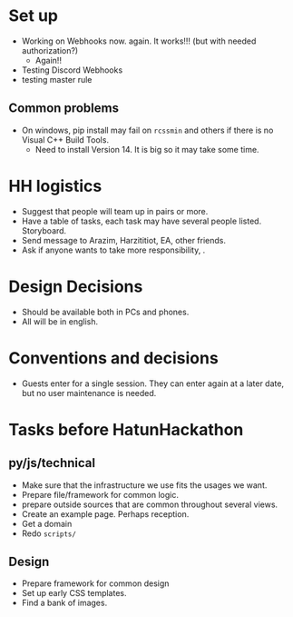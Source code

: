 # Set up
* Working on Webhooks now. again. It works!!! (but with needed authorization?)
  * Again!!
* Testing Discord Webhooks
* testing master rule


## Common problems
* On windows, pip install may fail on `rcssmin` and others if there is no Visual C++ Build Tools.
    * Need to install Version 14. It is big so it may take some time.

# HH logistics
* Suggest that people will team up in pairs or more.
* Have a table of tasks, each task may have several people listed. Storyboard.
* Send message to Arazim, Harzititiot, EA, other friends.
* Ask if anyone wants to take more responsibility, .

# Design Decisions
* Should be available both in PCs and phones.
* All will be in english.

# Conventions and decisions
* Guests enter for  a single session. They can enter again at a later date, but no user maintenance is needed.

# Tasks before HatunHackathon
## py/js/technical
* Make sure that the infrastructure we use fits the usages we want.
* Prepare file/framework for common logic.
* prepare outside sources that are common throughout several views.
* Create an example page. Perhaps reception.
* Get a domain
* Redo `scripts/` 

## Design
* Prepare framework for common design
* Set up early CSS templates.
* Find a bank of images.